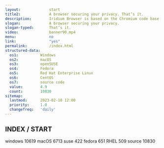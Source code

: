 ```yaml
---
layout:				start
title2:				A browser securing your privacy. That’s it.
description:		Iridium Browser is based on the Chromium code base. All modifications enhance the privacy of the user and make sure the most secure technologies are used.
slogan:				A browser securing your privacy.
slogan-typed:		That’s it.
video:				banner90.mp4
menu:				no
link:				"yes"
permalink:			/index.html
structured-data:
  os1:			Windows
  os2:			macOS
  os3:			openSUSE
  os4:			Fedora
  os5:			Red Hat Enterprise Linux
  os6:			CentOS
  os7:			source code
  value:		4.9
  count:		10830
sitemap:
  lastmod: 		2023-02-10 12:00
  priority:		1.0
  changefreq:	'daily'
---
```

## INDEX / START #

windows	10619
macOS	6713
suse	422
fedora	651
RHEL	509
source	10830